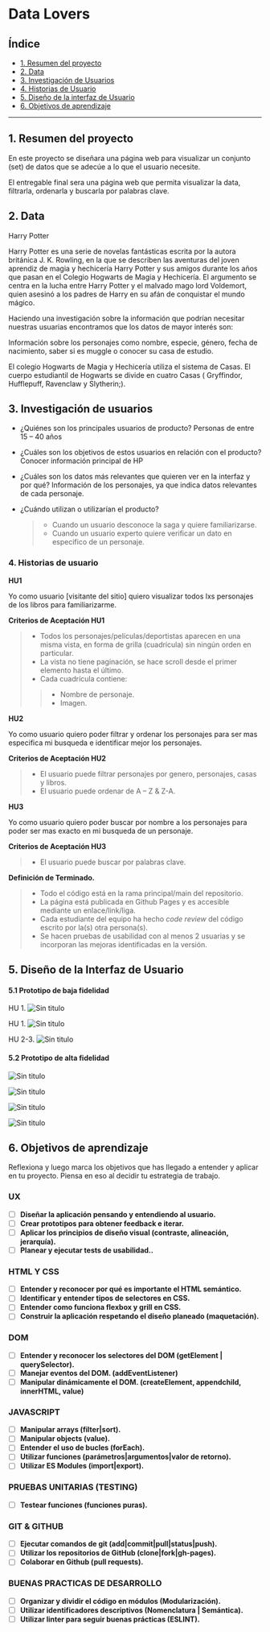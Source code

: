 # Data Lovers

## Índice

* [1. Resumen del proyecto](#1-resumen-del-proyecto)
* [2. Data](#2-data)
* [3. Investigación de Usuarios](#3-investigación-de-Usuarios)
* [4. Historias de Usuario](#4-historias-de-usuario)
* [5. Diseño de la interfaz de Usuario](#5-diseño-de-la-interfaz-de-usuario)
* [6. Objetivos de aprendizaje](#6-objetivos-de-aprendizaje)


***
## 1. Resumen del proyecto

En este proyecto se diseñara una página web para visualizar un conjunto (set) de datos que se adecúe a lo que el usuario necesite.

El entregable final sera una página web que permita visualizar la data, filtrarla, ordenarla y buscarla por palabras clave.
## 2. Data

Harry Potter

Harry Potter es una serie de novelas fantásticas escrita por la autora británica J. K. Rowling, en la que se describen las aventuras del joven aprendiz de magia y hechicería Harry Potter y sus amigos durante los años que pasan en el Colegio Hogwarts de Magia y Hechicería. El argumento se centra en la lucha entre Harry Potter y el malvado mago lord Voldemort, quien asesinó a los padres de Harry en su afán de conquistar el mundo mágico.

Haciendo una investigación sobre la información que podrían necesitar nuestras usuarias encontramos que los datos de mayor interés son:

Información sobre los personajes como nombre, especie, género, fecha de nacimiento, saber si es muggle o conocer su casa de estudio.

El colegio Hogwarts de Magia y Hechicería utiliza el sistema de Casas. El cuerpo estudiantil de Hogwarts se divide en cuatro Casas ( Gryffindor, Hufflepuff, Ravenclaw y Slytherin;). 

## 3. Investigación de usuarios

* ¿Quiénes son los principales usuarios de producto?
    Personas de entre 15 – 40 años

* ¿Cuáles son los objetivos de estos usuarios en relación con el producto?
    Conocer información principal de HP

* ¿Cuáles son los datos más relevantes que quieren ver en la interfaz y por qué?
    Información de los personajes, ya que indica datos relevantes de cada personaje. 

* ¿Cuándo utilizan o utilizarían el producto?
  >* Cuando un usuario desconoce la saga y quiere familiarizarse.
  >* Cuando un usuario experto quiere verificar un dato en especifico de un personaje.

### 4. Historias de usuario

**HU1**

Yo como usuario [visitante del sitio] quiero visualizar todos lxs personajes de los libros para familiarizarme.

**Criterios de Aceptación HU1**

>* Todos los personajes/películas/deportistas aparecen en una misma vista, en forma
>de grilla (cuadrícula) sin ningún orden en particular.
>* La vista no tiene paginación, se hace scroll desde el primer elemento hasta el último.
>* Cada cuadrícula contiene:
>
>>* Nombre de personaje.
>>* Imagen.

**HU2**

Yo como usuario quiero poder filtrar y ordenar los personajes para ser mas especifica mi busqueda e identificar mejor los personajes.

**Criterios de Aceptación HU2**

>* El usuario puede filtrar personajes por genero, personajes, casas y libros.
>* El usuario puede ordenar de A – Z & Z-A.

**HU3**

Yo como usuario quiero poder buscar por nombre a los personajes para poder ser mas exacto en mi busqueda de un personaje.

**Criterios de Aceptación HU3**

>* El usuario puede buscar por palabras clave.

**Definición de Terminado.**

>* Todo el código está en la rama principal/main del repositorio.
>* La página está publicada en Github Pages y es accesible mediante un enlace/link/liga.
>* Cada estudiante del equipo ha hecho _code review_ del código escrito por la(s) otra persona(s).
>* Se hacen pruebas de usabilidad con al menos 2 usuarias y se incorporan las mejoras identificadas en la versión.


## 5. Diseño de la Interfaz de Usuario

#### 5.1 Prototipo de baja fidelidad

HU 1.
![Sin titulo](src/img/HU1.jpeg)

HU 1.
![Sin titulo](src/img/HU.jpeg)

HU 2-3.
![Sin titulo](src/img/HU2Funciones.jpeg)

#### 5.2 Prototipo de alta fidelidad

![Sin titulo](src/img/Figma3.png)

![Sin titulo](src/img/Figma4.png)

![Sin titulo](src/img/Figma1.png)

![Sin titulo](src/img/Figma2.png)

## 6. Objetivos de aprendizaje

Reflexiona y luego marca los objetivos que has llegado a entender y aplicar en tu proyecto. Piensa en eso al decidir tu estrategia de trabajo.

### UX

- [ ] **Diseñar la aplicación pensando y entendiendo al usuario.**
- [ ] **Crear prototipos para obtener feedback e iterar.**
- [ ] **Aplicar los principios de diseño visual (contraste, alineación, jerarquía).**
- [ ] **Planear y ejecutar tests de usabilidad..**

### HTML Y CSS

- [ ] **Entender y reconocer por qué es importante el HTML semántico.**
- [ ] **Identificar y entender tipos de selectores en CSS.**
- [ ] **Entender como funciona flexbox y grill en CSS.**
- [ ] **Construir la aplicación respetando el diseño planeado (maquetación).**

### DOM

- [ ] **Entender y reconocer los selectores del DOM (getElement | querySelector).**
- [ ] **Manejar eventos del DOM. (addEventListener)**
- [ ] **Manipular dinámicamente el DOM. (createElement, appendchild, innerHTML, value)**

### JAVASCRIPT

- [ ] **Manipular arrays (filter|sort).**
- [ ] **Manipular objects (value).**
- [ ] **Entender el uso de bucles (forEach).**
- [ ] **Utilizar funciones (parámetros|argumentos|valor de retorno).**
- [ ] **Utilizar ES Modules (import|export).**

### PRUEBAS UNITARIAS (TESTING)

- [ ] **Testear funciones (funciones puras).**

### GIT & GITHUB

- [ ] **Ejecutar comandos de git (add|commit|pull|status|push).**
- [ ] **Utilizar los repositorios de GitHub (clone|fork|gh-pages).**
- [ ] **Colaborar en Github (pull requests).**

### BUENAS PRACTICAS DE DESARROLLO

- [ ] **Organizar y dividir el código en módulos (Modularización).**
- [ ] **Utilizar identificadores descriptivos (Nomenclatura | Semántica).**
- [ ] **Utilizar linter para seguir buenas prácticas (ESLINT).**